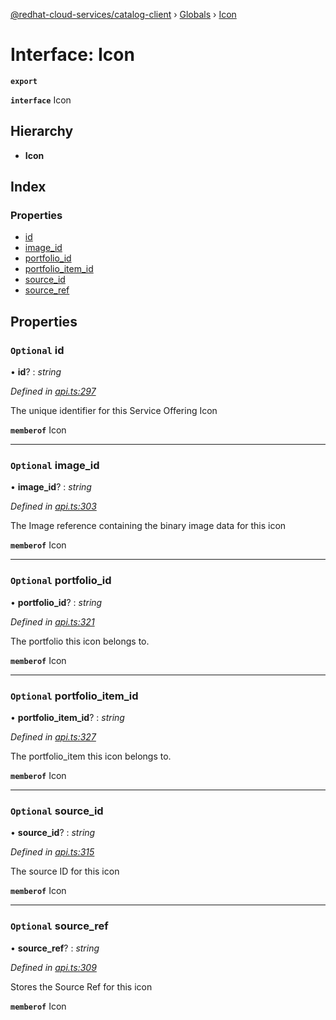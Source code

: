 [@redhat-cloud-services/catalog-client](../README.md) › [Globals](../globals.md) › [Icon](icon.md)

# Interface: Icon

**`export`** 

**`interface`** Icon

## Hierarchy

* **Icon**

## Index

### Properties

* [id](icon.md#optional-id)
* [image_id](icon.md#optional-image_id)
* [portfolio_id](icon.md#optional-portfolio_id)
* [portfolio_item_id](icon.md#optional-portfolio_item_id)
* [source_id](icon.md#optional-source_id)
* [source_ref](icon.md#optional-source_ref)

## Properties

### `Optional` id

• **id**? : *string*

*Defined in [api.ts:297](https://github.com/RedHatInsights/javascript-clients/blob/master/packages/catalog/api.ts#L297)*

The unique identifier for this Service Offering Icon

**`memberof`** Icon

___

### `Optional` image_id

• **image_id**? : *string*

*Defined in [api.ts:303](https://github.com/RedHatInsights/javascript-clients/blob/master/packages/catalog/api.ts#L303)*

The Image reference containing the binary image data for this icon

**`memberof`** Icon

___

### `Optional` portfolio_id

• **portfolio_id**? : *string*

*Defined in [api.ts:321](https://github.com/RedHatInsights/javascript-clients/blob/master/packages/catalog/api.ts#L321)*

The portfolio this icon belongs to.

**`memberof`** Icon

___

### `Optional` portfolio_item_id

• **portfolio_item_id**? : *string*

*Defined in [api.ts:327](https://github.com/RedHatInsights/javascript-clients/blob/master/packages/catalog/api.ts#L327)*

The portfolio_item this icon belongs to.

**`memberof`** Icon

___

### `Optional` source_id

• **source_id**? : *string*

*Defined in [api.ts:315](https://github.com/RedHatInsights/javascript-clients/blob/master/packages/catalog/api.ts#L315)*

The source ID for this icon

**`memberof`** Icon

___

### `Optional` source_ref

• **source_ref**? : *string*

*Defined in [api.ts:309](https://github.com/RedHatInsights/javascript-clients/blob/master/packages/catalog/api.ts#L309)*

Stores the Source Ref for this icon

**`memberof`** Icon
